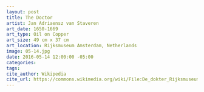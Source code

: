 ```yaml
---
layout: post
title: The Doctor
artist: Jan Adriaensz van Staveren
art_date: 1650-1669
art_type: Oil on Copper
art_size: 49 cm x 37 cm
art_location: Rijksmuseum Amsterdam, Netherlands
image: 05-14.jpg
date: 2016-05-14 12:00:00 -05:00
categories:
tags:
cite_author: Wikipedia
cite_url: https://commons.wikimedia.org/wiki/File:De_dokter_Rijksmuseum_SK-A-2321.jpeg
---
```

